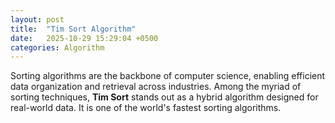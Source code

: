 ```yaml
---
layout: post
title:  "Tim Sort Algorithm"
date:   2025-10-29 15:29:04 +0500
categories: Algorithm
---
```

Sorting algorithms are the backbone of computer science, enabling efficient data organization and retrieval across industries. Among the myriad of sorting techniques, **Tim Sort** stands out as a hybrid algorithm designed for real-world data. It is one of the world's fastest sorting algorithms.

